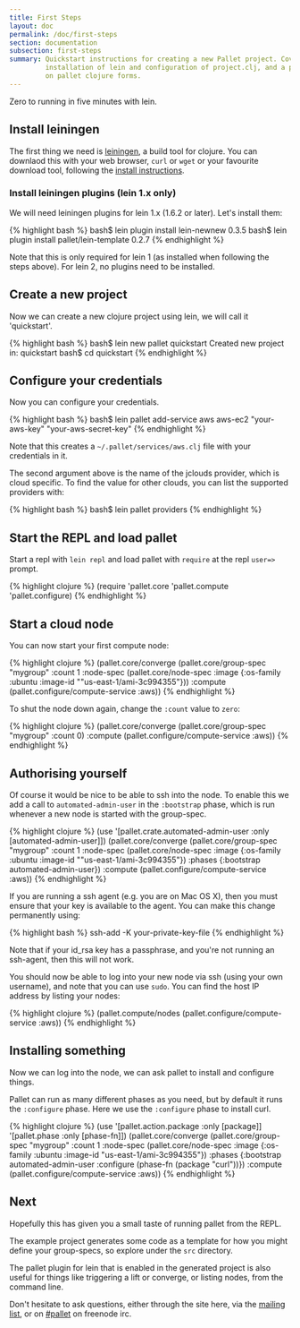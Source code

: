 ```yaml
---
title: First Steps
layout: doc
permalink: /doc/first-steps
section: documentation
subsection: first-steps
summary: Quickstart instructions for creating a new Pallet project. Covers
         installation of lein and configuration of project.clj, and a primer
         on pallet clojure forms.
---
```


Zero to running in five minutes with lein.

## Install leiningen

The first thing we need is [leiningen](http://github.com/technomancy/leiningen),
a build tool for clojure.  You can downlaod this with your web browser, `curl`
or `wget` or your favourite download tool, following the
[install instructions](https://github.com/technomancy/leiningen#installation).

### Install leiningen plugins (lein 1.x only)

We will need leiningen plugins for lein 1.x (1.6.2 or later). Let's install
them:

{% highlight bash %}
bash$ lein plugin install lein-newnew 0.3.5
bash$ lein plugin install pallet/lein-template 0.2.7
{% endhighlight %}

Note that this is only required for lein 1 (as installed when following the
steps above). For lein 2, no plugins need to be installed.

## Create a new project

Now we can create a new clojure project using lein, we will call it
'quickstart'.

{% highlight bash %}
bash$ lein new pallet quickstart
Created new project in: quickstart
bash$ cd quickstart
{% endhighlight %}

## Configure your credentials

Now you can configure your credentials.

{% highlight bash %}
bash$ lein pallet add-service aws aws-ec2 "your-aws-key" "your-aws-secret-key"
{% endhighlight %}

Note that this creates a `~/.pallet/services/aws.clj` file with your credentials
in it.

The second argument above is the name of the jclouds provider, which is cloud
specific. To find the value for other clouds, you can list the supported
providers with:

{% highlight bash %}
bash$ lein pallet providers
{% endhighlight %}

## Start the REPL and load pallet

Start a repl with `lein repl` and load pallet with `require` at the repl
`user=>` prompt.

{% highlight clojure %}
(require 'pallet.core 'pallet.compute 'pallet.configure)
{% endhighlight %}

## Start a cloud node

You can now start your first compute node:

{% highlight clojure %}
(pallet.core/converge
  (pallet.core/group-spec "mygroup"
   :count 1
   :node-spec (pallet.core/node-spec
               :image {:os-family :ubuntu :image-id ""us-east-1/ami-3c994355"}))
  :compute (pallet.configure/compute-service :aws))
{% endhighlight %}

To shut the node down again, change the `:count` value to `zero`:

{% highlight clojure %}
(pallet.core/converge
  (pallet.core/group-spec "mygroup" :count 0)
  :compute (pallet.configure/compute-service :aws))
{% endhighlight %}

## Authorising yourself

Of course it would be nice to be able to ssh into the node. To enable this we
add a call to `automated-admin-user` in the `:bootstrap` phase, which is run
whenever a new node is started with the group-spec.

{% highlight clojure %}
(use '[pallet.crate.automated-admin-user :only [automated-admin-user]])
(pallet.core/converge
  (pallet.core/group-spec "mygroup"
   :count 1
   :node-spec (pallet.core/node-spec
               :image {:os-family :ubuntu :image-id ""us-east-1/ami-3c994355"})
   :phases {:bootstrap automated-admin-user})
  :compute (pallet.configure/compute-service :aws))
{% endhighlight %}

If you are running a ssh agent (e.g. you are on Mac OS X), then you must ensure
that your key is available to the agent. You can make this change permanently
using:

{% highlight bash %}
ssh-add -K your-private-key-file
{% endhighlight %}

Note that if your id_rsa key has a passphrase, and you're not running an
ssh-agent, then this will not work.

You should now be able to log into your new node via ssh (using your own
username), and note that you can use `sudo`. You can find the host IP address by
listing your nodes:

{% highlight clojure %}
(pallet.compute/nodes (pallet.configure/compute-service :aws))
{% endhighlight %}


## Installing something

Now we can log into the node, we can ask pallet to install and configure things.

Pallet can run as many different phases as you need, but by default it runs the
`:configure` phase. Here we use the `:configure` phase to install curl.

{% highlight clojure %}
(use '[pallet.action.package :only [package]]
     '[pallet.phase :only [phase-fn]])
(pallet.core/converge
  (pallet.core/group-spec "mygroup"
   :count 1
   :node-spec (pallet.core/node-spec
               :image {:os-family :ubuntu :image-id "us-east-1/ami-3c994355"})
   :phases {:bootstrap automated-admin-user
            :configure (phase-fn (package "curl"))})
  :compute (pallet.configure/compute-service :aws))
{% endhighlight %}

## Next

Hopefully this has given you a small taste of running pallet from the REPL.

The example project generates some code as a template for how you might define
your group-specs, so explore under the `src` directory.

The pallet plugin for lein that is enabled in the generated project is also
useful for things like triggering a lift or converge, or listing nodes, from the
command line.

Don't hesitate to ask questions, either through the site here, via the
[mailing list](http://groups.google.com/group/pallet-clj), or on
[#pallet](http://webchat.freenode.net/?channels=#pallet) on freenode irc.
